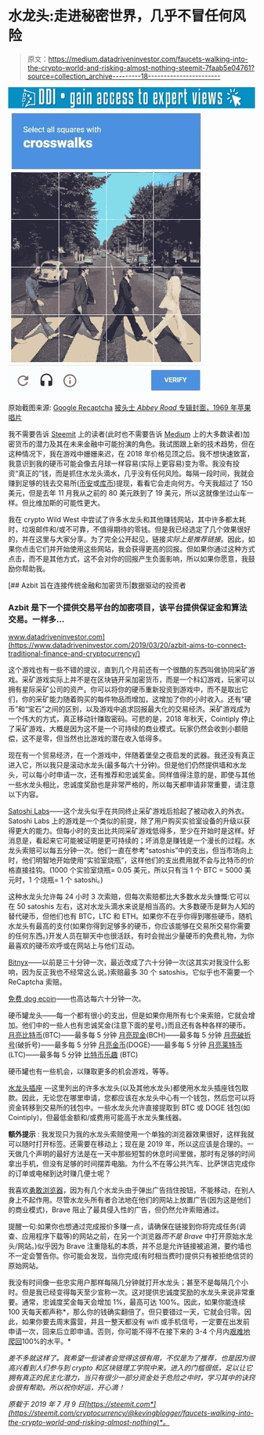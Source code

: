 # 水龙头:走进秘密世界，几乎不冒任何风险

> 原文：<https://medium.datadriveninvestor.com/faucets-walking-into-the-crypto-world-and-risking-almost-nothing-steemit-7faab5e04761?source=collection_archive---------18----------------------->

[![](img/d2989afd018d2f9cc01e63bf3383f57e.png)](http://www.track.datadriveninvestor.com/1B9E)![](img/adcacb70c66492c7d34c9b4f27f89629.png)

原始截图来源:
[Google Recaptcha](https://developers.google.com/recaptcha/)
[披头士 *Abbey Road* 专辑封面，1969 年苹果唱片](https://en.wikipedia.org/wiki/Abbey_Road)

我不需要告诉 [Steemit](https://steemit.com/) 上的读者(此时也不需要告诉 [Medium](https://medium.com/) 上的大多数读者)加密货币的潜力及其在未来金融中可能扮演的角色。我试图跟上新的技术趋势，但在这种情况下，我在游戏中姗姗来迟，在 2018 年价格见顶之后。我不想快速致富，我意识到我的硬币可能会像去月球一样容易(实际上更容易)变为零。我没有投资“真正的”钱，而是抓住水龙头滴水，几乎没有任何风险。每隔一段时间，我就会赚到足够的钱去交易所([币安](https://www.binance.com/?ref=28363771)或[库币](https://www.kucoin.com/?rcode=gR2HgJ))提现，看看它会走向何方。今天我超过了 150 美元，但是去年 11 月我从之前的 80 美元跌到了 19 美元，所以这就像坐过山车一样。但比维加斯的可能性更大。

我在 crypto Wild West 中尝试了许多水龙头和其他赚钱网站，其中许多都太耗时，垃圾邮件和/或不可靠，不值得期待的零钱。但是我已经选定了几个效果很好的，并在这里与大家分享。为了完全公开起见，链接*实际上是推荐链接*。因此，如果你点击它们并开始使用这些网站，我会获得更高的回报。但如果你通过这种方式点击，而不是其他方式，这不会对你的回报产生负面影响，所以如果你愿意，我鼓励你帮助我。

[](https://www.datadriveninvestor.com/2019/03/20/azbit-aims-to-connect-traditional-finance-and-cryptocurrency/) [## Azbit 旨在连接传统金融和加密货币|数据驱动的投资者

### Azbit 是下一个提供交易平台的加密项目，该平台提供保证金和算法交易。一样多…

www.datadriveninvestor.com](https://www.datadriveninvestor.com/2019/03/20/azbit-aims-to-connect-traditional-finance-and-cryptocurrency/) 

这个游戏也有一些不错的提议，直到几个月前还有一个很酷的东西叫做协同采矿游戏。采矿游戏实际上并不是在区块链开采加密货币，而是一个科幻游戏，玩家可以拥有星际采矿公司的资产。你可以将你的硬币重新投资到游戏中，而不是取出它们，你的采矿能力随着购买的每件物品而增加，这增加了你的小时收入。还有“硬币”和“宝石”之间的区别，以及游戏中追求回报最大化的交易经济。采矿游戏成为一个伟大的方式，真正移动针赚取密码。可悲的是，2018 年秋天，Cointiply 停止了采矿游戏，大概是因为这不是一个可持续的商业模式。玩家仍然会收到小额赔偿，这不是零，但当然也比游戏的潜在收入低得多。

现在有一个贸易经济，在一个游戏中，伴随着堡垒之夜启发的武器。我还没有真正进入它，所以我只是滚动水龙头(最多每六十分钟)。但是他们仍然提供墙和水龙头，可以每小时申请一次，还有推荐和忠诚奖金。同样值得注意的是，即使与其他一些水龙头相比，忠诚度奖励也是非常严格的，所以每天都申请非常重要，请注意以下内容。

[Satoshi Labs](https://satoshilabs.net/?r=12197)——这个龙头似乎在共同终止采矿游戏后拾起了被动收入的外衣。Satoshi Labs 上的游戏是一个类似的前提，除了用户购买实验室设备的升级以获得更大的能力。但每小时的支出比共同采矿游戏低得多，至少在开始时是这样。好消息是，看起来它可能被证明是更可持续的；坏消息是赚钱是一个漫长的过程。水龙头索赔可以每五分钟一次。他们一直在参考“satoshis”中的支出，但当市场向上时，他们明智地开始使用“实验室烧瓶”，这样他们的支出费用就不会与比特币的价格直接挂钩。(1000 个实验室烧瓶= 0.05 美元，所以只有当 1 个 BTC = 5000 美元时，1 个烧瓶= 1 个 satoshi。)

这种水龙头允许每 24 小时 3 次索赔，但每次索赔都比大多数水龙头慷慨:它可以在 50 satoshis 左右，这对水龙头滴水来说是相当高的。大多数硬币是鲜为人知的替代硬币，但他们也有 BTC，LTC 和 ETH。如果你不在乎你得到哪些硬币，随机水龙头有最高的支付(如果你得到足够多的硬币，你应该能够在交易所交易你需要的任何东西。)开发人员在聊天中也很活跃，有时会抛出少量硬币的免费礼物，为你最喜欢的硬币欢呼或在网站上与他们互动。

[Bitnyx](http://bitnyx.com/?r=76480)——以前是三十分钟一次，最近改成了六十分钟一次(这其实对我没什么影响，因为反正我也不经常这么说。)索赔最多 30 个 satoshis。它似乎也不需要一个 ReCaptcha 索赔。

[免费 dog ecoin](http://freedoge.co.in/?r=3768788)——也高达每六十分钟一次。

硬币罐龙头——每一个都有很小的支出，但是如果你用所有七个来索赔，它就会增加。他们中的一些人也有忠诚奖金(注意下面的星号。)而且还有各种各样的硬币。
[月亮比特币](http://moonbit.co.in/?ref=e0a80c142a41)(BTC)——最多每 5 分钟
[月亮现金](http://moonbitcoin.cash/?ref=3B6A52FF2E5F)(BCH)——最多每 5 分钟
[月亮破折号](http://moondash.co.in/?ref=01B3A2FC65EE)(破折号)——最多每 5 分钟
[月亮金币](http://moondoge.co.in/?ref=206c80ee26e2)(DOGE)——最多每 5 分钟
[月亮莱特币](http://moonliteco.in/?ref=b2c4d3a682d3)(LTC)——最多每 5 分钟
[比特币乐趣](http://bitfun.co/?ref=78584C060CD6) (BTC)

硬币罐也有一些机会，以赚取更多的机会游戏，等等。

[水龙头插座](http://faucethub.io/r/47155905) —这里列出的许多水龙头(以及其他水龙头)都使用水龙头插座钱包取款。因此，无论您在哪里申请，您都应该在水龙头中心有一个钱包，然后您可以将资金转移到交易所的钱包中。一些水龙头允许直接提取到 BTC 或 DOGE 钱包(如 Cointiply)，但最低金额和/或费用可能高于水龙头集线器。

**额外提示** :
我发现只为我的水龙头索赔使用一个单独的浏览器效果很好，这样我就可以随时打开标签。还需要在移动上；现在是 2019 年，所以这应该是合理的。一天做几个声明的最好方法是在一天中那些短暂的休息时间里做，那时有足够的时间拿出手机，但没有足够的时间摆弄电脑。为什么不在等公共汽车、比萨饼店完成你的订单或电梯到达时赚几便士呢？

我喜欢[勇敢浏览器](https://brave.com/kev790)，因为有几个水龙头由于弹出广告挡住按钮，不能移动，在别人身上不起作用。尽管水龙头所有者合法地在他们的网站上放置广告(因为这是他们的商业模式)，Brave 阻止了最具侵入性的广告，但仍然允许索赔通过。

提醒一句:如果你也想通过完成报价多赚一点，请确保在链接到你将完成任务(调查、应用程序下载等)的网站之前，在另一个浏览器*而不是 Brave* 中打开原始水龙头/网站。)似乎因为 Brave 注重隐私的本质，并不总是允许链接被追溯，要约墙也不一定会警告你。你可能会发现，当你完成(有时相当费时)提供只有被拒绝信贷的原始网站。

我没有时间像一些忠实用户那样每隔几分钟就打开水龙头；甚至不是每隔几个小时。但是我已经变得每天至少宣称一次。这对提供忠诚度奖励的水龙头来说非常重要。通常，忠诚度奖金每天会增加 1%，最高可达 100%。因此，如果你能连续 100 天每天都声称*，那么你的钱确实翻倍了。但只要错过一天，它就会归零。因此，如果你要去周末露营，并且一整天都没有 wifi 或手机信号，一定要在出发前申请一次，回来后立即申请。否则，你可能不得不在接下来的 3-4 个月内[艰难地爬回](https://www.youtube.com/watch?v=mi1frlcZBAc)100%的水平。*

*差不多就这样了。我希望一些读者会觉得这很有用，不仅是为了推荐，也是因为很高兴看到人们参与到 crypto 和区块链理工学院中来。进入的门槛很低，足以让它拥有真正的民主化潜力，当只有很少一部分资金处于危险之中时，学习其中的诀窍会很有帮助。所以祝你好运，开心滴！*

**原载于 2019 年 7 月 9 日*[*https://steemit.com*](https://steemit.com/cryptocurrency/@kevingblogger/faucets-walking-into-the-crypto-world-and-risking-almost-nothing)*。**